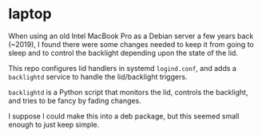 # laptop

When using an old Intel MacBook Pro as a Debian server a few years back (~2019), I found there were some changes needed to keep it from going to sleep and to control the backlight depending upon the state of the lid.

This repo configures lid handlers in systemd `logind.conf`, and adds a `backlightd` service to handle the lid/backlight triggers.

`backlightd` is a Python script that monitors the lid, controls the backlight, and tries to be fancy by fading changes.

I suppose I could make this into a deb package, but this seemed small enough to just keep simple.
